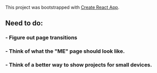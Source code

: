 This project was bootstrapped with [Create React App](https://github.com/facebook/create-react-app).

## Need to do: 
### - Figure out page transitions
### - Think of what the "ME" page should look like. 
### - Think of a better way to show projects for small devices.

